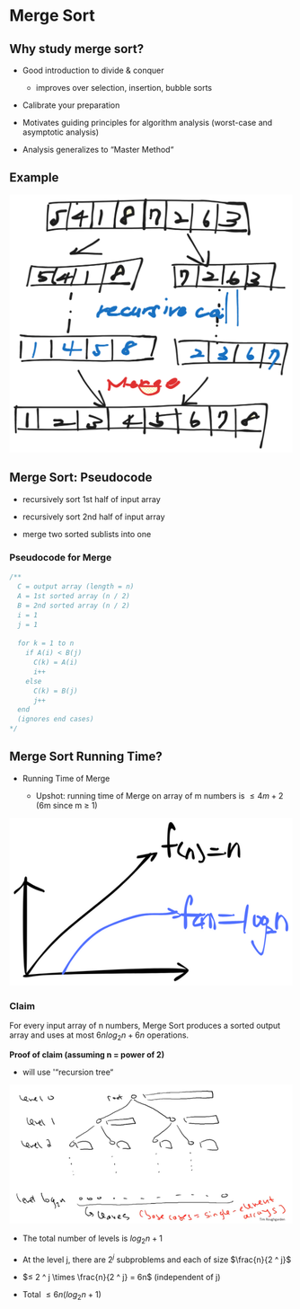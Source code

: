# Merge Sort

## Why study merge sort?

- Good introduction to divide & conquer

  - improves over selection, insertion, bubble sorts

- Calibrate your preparation

- Motivates guiding principles for algorithm analysis (worst-case and asymptotic analysis)

- Analysis generalizes to “Master Method“

## Example

![mergesort-anatomy](./mergesort-anatomy.png)

## Merge Sort: Pseudocode

- recursively sort 1st half of input array

- recursively sort 2nd half of input array

- merge two sorted sublists into one

### Pseudocode for Merge

```ts
/**
  C = output array (length = n)
  A = 1st sorted array (n / 2)
  B = 2nd sorted array (n / 2)
  i = 1
  j = 1

  for k = 1 to n
    if A(i) < B(j)
      C(k) = A(i)
      i++
    else 
      C(k) = B(j)
      j++
  end
  (ignores end cases)
*/
```

## Merge Sort Running Time?

- Running Time of Merge

  - Upshot: running time of Merge on array of m numbers is $≤ 4m + 2$ (6m since m ≥ 1)

![mergesort-running-time](./mergesort-running-time.png)

### Claim

For every input array of n numbers, Merge Sort produces a sorted output array and uses at most $6nlog_2n + 6n$ operations.

**Proof of claim (assuming n = power of 2)**

- will use '“recursion tree“

![mergesort-level](./mergesort-level.png)

- The total number of levels is $log_2n + 1$

- At the level j, there are $2 ^ j$ subproblems and each of size $\frac{n}{2 ^ j}$

- $≤ 2 ^ j \times \frac{n}{2 ^ j} = 6n$ (independent of j)

- Total $≤ 6n (log_2n + 1)$
